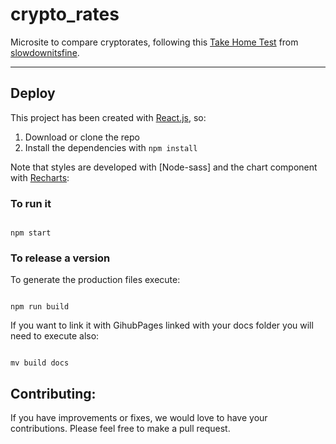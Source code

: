 # crypto_rates

Microsite to compare cryptorates, following this [Take Home Test](https://gist.github.com/slowdownitsfine/bf04e1e6981121659f4d74bc7a942313) from [slowdownitsfine](https://gist.github.com/slowdownitsfine).

---

## Deploy

This project has been created with [React.js](https://es.reactjs.org/), so:

1. Download or clone the repo
2. Install the dependencies with `npm install`

Note that styles are developed with [Node-sass] and the chart component with [Recharts](https://recharts.org/en-US/):

### To run it

```

npm start

```

### To release a version

To generate the production files execute:

```

npm run build

```

If you want to link it with GihubPages linked with your docs folder you will need to execute also:

```

mv build docs

```

## Contributing:

If you have improvements or fixes, we would love to have your contributions. Please feel free to make a pull request.
